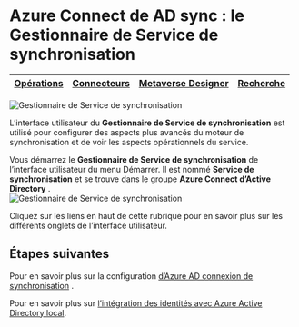 <properties
    pageTitle="Azure Connect de AD sync : le Gestionnaire de Service de synchronisation UI | Microsoft Azure"
    description="Comprendre le Gestionnaire de Service de synchronisation pour Active Directory Azure Connect."
    services="active-directory"
    documentationCenter=""
    authors="andkjell"
    manager="femila"
    editor=""/>

<tags
    ms.service="active-directory"
    ms.workload="identity"
    ms.tgt_pltfrm="na"
    ms.devlang="na"
    ms.topic="article"
    ms.date="09/07/2016"
    ms.author="billmath"/>


# <a name="azure-ad-connect-sync-synchronization-service-manager"></a>Azure Connect de AD sync : le Gestionnaire de Service de synchronisation

[Opérations](active-directory-aadconnectsync-service-manager-ui-operations.md) | [Connecteurs](active-directory-aadconnectsync-service-manager-ui-connectors.md) | [Metaverse Designer](active-directory-aadconnectsync-service-manager-ui-mvdesigner.md) | [Recherche](active-directory-aadconnectsync-service-manager-ui-mvsearch.md)
--- | --- | --- | ---

![Gestionnaire de Service de synchronisation](./media/active-directory-aadconnectsync-service-manager-ui/ssmui.png)

L’interface utilisateur du **Gestionnaire de Service de synchronisation** est utilisé pour configurer des aspects plus avancés du moteur de synchronisation et de voir les aspects opérationnels du service.

Vous démarrez le **Gestionnaire de Service de synchronisation** de l’interface utilisateur du menu Démarrer. Il est nommé **Service de synchronisation** et se trouve dans le groupe **Azure Connect d’Active Directory** .  
![Gestionnaire de Service de synchronisation](./media/active-directory-aadconnectsync-service-manager-ui/startmenu.png)

Cliquez sur les liens en haut de cette rubrique pour en savoir plus sur les différents onglets de l’interface utilisateur.

## <a name="next-steps"></a>Étapes suivantes
Pour en savoir plus sur la configuration [d’Azure AD connexion de synchronisation](active-directory-aadconnectsync-whatis.md) .

Pour en savoir plus sur [l’intégration des identités avec Azure Active Directory local](active-directory-aadconnect.md).
